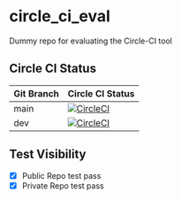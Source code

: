 # circle_ci_eval
Dummy repo for evaluating the Circle-CI tool

## Circle CI Status

| **Git Branch**  | **Circle CI Status**    |
|---------|---------------------|
| main | [![CircleCI](https://dl.circleci.com/status-badge/img/circleci/9PFgxUzhGJqJuyFpXYWdq9/VjiDFtudR8HXnqeUtRKPYD/tree/main.svg?style=svg&circle-token=810a7b45ccb63a1f10ff971b29655cc7a00a2467)](https://dl.circleci.com/status-badge/redirect/circleci/9PFgxUzhGJqJuyFpXYWdq9/VjiDFtudR8HXnqeUtRKPYD/tree/main)
| dev  | [![CircleCI](https://dl.circleci.com/status-badge/img/circleci/9PFgxUzhGJqJuyFpXYWdq9/VjiDFtudR8HXnqeUtRKPYD/tree/dev.svg?style=svg&circle-token=ba2c1fbec4e09881562bec9f188559ec6b719e86)](https://dl.circleci.com/status-badge/redirect/circleci/9PFgxUzhGJqJuyFpXYWdq9/VjiDFtudR8HXnqeUtRKPYD/tree/dev) 

## Test Visibility

- [x] Public Repo test pass
- [x] Private Repo test pass
